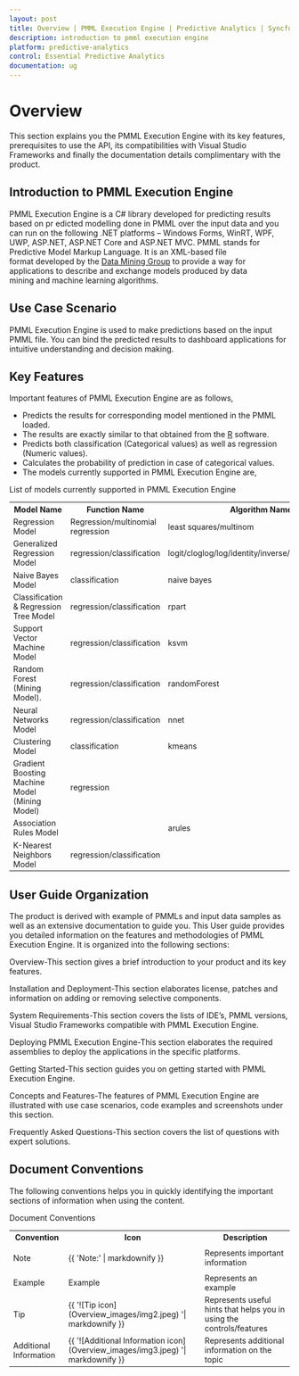 ```yaml
---
layout: post
title: Overview | PMML Execution Engine | Predictive Analytics | Syncfusion
description: introduction to pmml execution engine
platform: predictive-analytics
control: Essential Predictive Analytics
documentation: ug
---
```


# Overview

This section explains you the PMML Execution Engine with its key features, prerequisites to use the API, its compatibilities with Visual Studio Frameworks and finally the documentation details complimentary with the product.

## Introduction to PMML Execution Engine

PMML Execution Engine is a C# library developed for predicting results based on pr 	edicted modelling done in PMML over the input data and you can run on the following .NET platforms – Windows Forms, WinRT, WPF, UWP, ASP.NET, ASP.NET Core and ASP.NET MVC. PMML stands for Predictive Model Markup Language. It is an XML-based file format developed by the [Data Mining Group](http://www.dmg.org) to provide a way for applications to describe and exchange models produced by data mining and machine learning algorithms.

## Use Case Scenario

PMML Execution Engine is used to make predictions based on the input PMML file. You can bind the predicted results to dashboard applications for intuitive understanding and decision making. 

## Key Features

Important features of PMML Execution Engine are as follows,

* Predicts the results for corresponding model mentioned in the PMML loaded.
* The results are exactly similar to that obtained from the [R](http://cran.r-project.org/) software.
* Predicts both classification (Categorical values) as well as regression (Numeric values).
* Calculates the probability of prediction in case of categorical values.
* The models currently supported in PMML Execution Engine are,



List of models currently supported in PMML Execution Engine

<table>
<tr>
<th>
Model  Name</th><th>
Function Name</th><th>
Algorithm Name</th></tr>
<tr>
<td>
Regression Model</td><td>
Regression/multinomial regression</td><td>
least squares/multinom</td></tr>
<tr>
<td>
Generalized Regression Model</td><td>
regression/classification</td><td>
logit/cloglog/log/identity/inverse/sqrt/probit/coxph</td></tr>
<tr>
<td>
Naive Bayes Model</td><td>
classification</td><td>
naive bayes</td></tr>
<tr>
<td>
Classification & Regression Tree Model</td><td>
regression/classification</td><td>
rpart</td></tr>
<tr>
<td>
Support Vector Machine Model</td><td>
regression/classification</td><td>
ksvm</td></tr>
<tr>
<td>
Random Forest (Mining Model).</td><td>
regression/classification</td><td>
randomForest</td></tr>
<tr>
<td>
Neural Networks Model</td><td>
regression/classification</td><td>
nnet</td></tr>
<tr>
<td>
Clustering Model</td><td>
classification</td><td>
kmeans</td></tr>
<tr>
<td>
Gradient Boosting Machine Model (Mining Model)</td><td>
regression</td><td>
</td></tr>
<tr>
<td>
Association Rules Model</td><td>
</td><td>
arules</td></tr>
<tr>
<td>
K-Nearest Neighbors Model</td><td>
regression/classification</td><td>
</td></tr>
</table>

## User Guide Organization

The product is derived with example of PMMLs and input data samples as well as an extensive documentation to guide you. This User guide provides you detailed information on the features and methodologies of PMML Execution Engine. It is organized into the following sections:

Overview-This section gives a brief introduction to your product and its key features.

Installation and Deployment-This section elaborates license, patches and information on adding or removing selective components.

System Requirements-This section covers the lists of IDE’s, PMML versions, Visual Studio Frameworks compatible with PMML Execution Engine.

Deploying PMML Execution Engine-This section elaborates the required assemblies to deploy the applications in the specific platforms.

Getting Started-This section guides you on getting started with PMML Execution Engine. 

Concepts and Features-The features of PMML Execution Engine are illustrated with use case scenarios, code examples and screenshots under this section.

Frequently Asked Questions-This section covers the list of questions with expert solutions.

## Document Conventions

The following conventions helps you in quickly identifying the important sections of information when using the content.

Document Conventions

<table>
<tr>
<th>
Convention</th><th>
Icon</th><th>
Description</th></tr>
<tr>
<td>
Note</td><td>

{{ 'Note:' | markdownify }}</td><td>
Represents important information</td></tr>
<tr>
<td>
Example</td><td>
Example</td><td>
Represents an example</td></tr>
<tr>
<td>
Tip</td><td>
{{ '![Tip icon](Overview_images/img2.jpeg) '| markdownify }}

</td><td>
Represents useful hints that helps you in using the controls/features</td></tr>
<tr>
<td>
Additional Information</td><td>
{{ '![Additional Information icon](Overview_images/img3.jpeg) '| markdownify }}

</td><td>
Represents additional information on the topic</td></tr>
</table>


